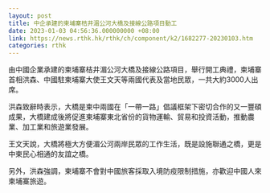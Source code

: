 ```yaml
---
layout: post
title: 中企承建的柬埔寨桔井湄公河大橋及接線公路項目動工
date: 2023-01-03 04:56:36.000000000 +08:00
link: https://news.rthk.hk/rthk/ch/component/k2/1682277-20230103.htm
categories: rthk
---
```


由中國企業承建的柬埔寨桔井湄公河大橋及接線公路項目，舉行開工典禮，柬埔寨首相洪森、中國駐柬埔寨大使王文天等兩國代表及當地民眾，一共大約3000人出席。

洪森致辭時表示，大橋是柬中兩國在「一帶一路」倡議框架下密切合作的又一豐碩成果，大橋建成後將促進柬埔寨東北省份的貨物運輸、貿易和投資活動，推動農業、加工業和旅遊業發展。

王文天說，大橋將極大方便湄公河兩岸民眾的工作生活，既是設施聯通之橋，更是中柬民心相通的友誼之橋。

另外，洪森強調，柬埔寨不會對中國旅客採取入境防疫限制措施，亦歡迎中國人來柬埔寨旅遊。
